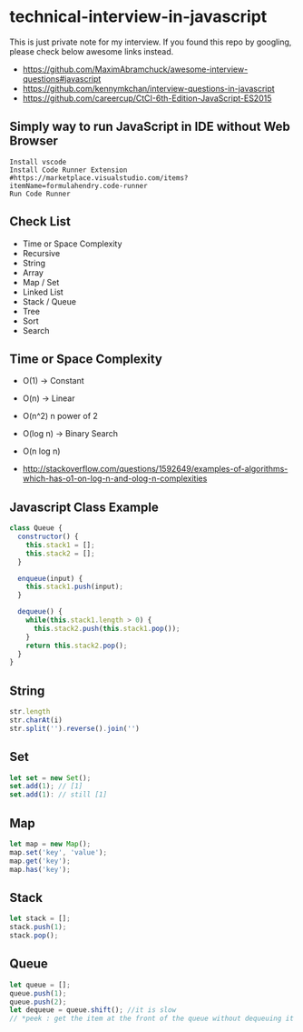 # technical-interview-in-javascript
This is just private note for my interview. If you found this repo by googling, please check below awesome links instead.

* https://github.com/MaximAbramchuck/awesome-interview-questions#javascript
* https://github.com/kennymkchan/interview-questions-in-javascript
* https://github.com/careercup/CtCI-6th-Edition-JavaScript-ES2015

## Simply way to run JavaScript in IDE without Web Browser

```
Install vscode
Install Code Runner Extension #https://marketplace.visualstudio.com/items?itemName=formulahendry.code-runner
Run Code Runner
```

## Check List

* Time or Space Complexity
* Recursive
* String
* Array
* Map / Set
* Linked List
* Stack / Queue
* Tree
* Sort
* Search

## Time or Space Complexity

* O(1) -> Constant
* O(n) -> Linear
* O(n^2) n power of 2
* O(log n) -> Binary Search 
* O(n log n)

* http://stackoverflow.com/questions/1592649/examples-of-algorithms-which-has-o1-on-log-n-and-olog-n-complexities

## Javascript Class Example

```javascript
class Queue {
  constructor() {
    this.stack1 = [];
    this.stack2 = [];
  }

  enqueue(input) {
    this.stack1.push(input);
  }

  dequeue() {
    while(this.stack1.length > 0) {
      this.stack2.push(this.stack1.pop());
    }
    return this.stack2.pop();
  }
}
```

## String

```javascript
str.length
str.charAt(i)
str.split('').reverse().join('')
```

## Set

```javascript
let set = new Set();
set.add(1); // [1]
set.add(1): // still [1]
```

## Map

```javascript
let map = new Map();
map.set('key', 'value');
map.get('key');
map.has('key');
```

## Stack

```javascript
let stack = [];
stack.push(1);
stack.pop();
```

## Queue

```javascript
let queue = [];
queue.push(1);
queue.push(2);
let dequeue = queue.shift(); //it is slow
// *peek : get the item at the front of the queue without dequeuing it
```